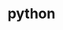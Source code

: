 ---
layout: default
title: python
Nav_order: 4
has_children: true
permalink: /docs/computer_lang/python
parent: Computer Language
---
